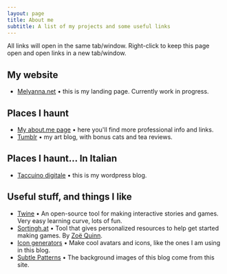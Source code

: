 ```yaml
---
layout: page
title: About me
subtitle: A list of my projects and some useful links
---
```

All links will open in the same tab/window. Right-click to keep this page open and open links in a new tab/window.

## My website

* [Melyanna.net](http://melyanna.net/) • this is my landing page. Currently work in progress.

## Places I haunt

* [My about.me page](https://about.me/chiara.pasquini) • here you'll find more professional info and links.
* [Tumblr](http://melyanna.tumblr.com/) • my art blog, with bonus cats and tea reviews.

## Places I haunt... In Italian

* [Taccuino digitale](https://taccuinodigitale.wordpress.com/) • this is my wordpress blog.

## Useful stuff, and things I like

* [Twine](http://twinery.org/) • An open-source tool for making interactive stories and games. Very easy learning curve, lots of fun.
* [Sortingh.at](http://www.sortingh.at/) •  Tool that gives personalized resources to help get started making games. By [Zoë Quinn](http://www.unburntwitch.com/).
* [Icon generators](http://www.icongenerators.net/index.html) • Make cool avatars and icons, like the ones I am using in this blog.
* [Subtle Patterns](http://subtlepatterns.com/) • The background images of this blog come from this site.
